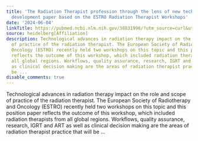 ```yaml
---
title: 'The Radiation Therapist profession through the lens of new technology: A practice
  development paper based on the ESTRO Radiation Therapist Workshops'
date: '2024-06-04'
linkTitle: https://pubmed.ncbi.nlm.nih.gov/38831996/?utm_source=curl&utm_medium=rss&utm_campaign=pubmed-2&utm_content=1FakS-2QOkCT8HsMOQP1bCRQ4YzyumYOmxmF0moLsQ3dFB1E9V&fc=20220326224207&ff=20240604181902&v=2.18.0.post9+e462414
source: heidelberg[Affiliation]
description: Technological advances in radiation therapy impact on the role and scope
  of practice of the radiation therapist. The European Society of Radiotherapy and
  Oncology (ESTRO) recently held two workshops on this topic and this position paper
  reflects the outcome of this workshop, which included radiation therapists from
  all global regions. Workflows, quality assurance, research, IGRT and ART as well
  as clinical decision making are the areas of radiation therapist practice that will
  be ...
disable_comments: true
---
```

Technological advances in radiation therapy impact on the role and scope of practice of the radiation therapist. The European Society of Radiotherapy and Oncology (ESTRO) recently held two workshops on this topic and this position paper reflects the outcome of this workshop, which included radiation therapists from all global regions. Workflows, quality assurance, research, IGRT and ART as well as clinical decision making are the areas of radiation therapist practice that will be ...